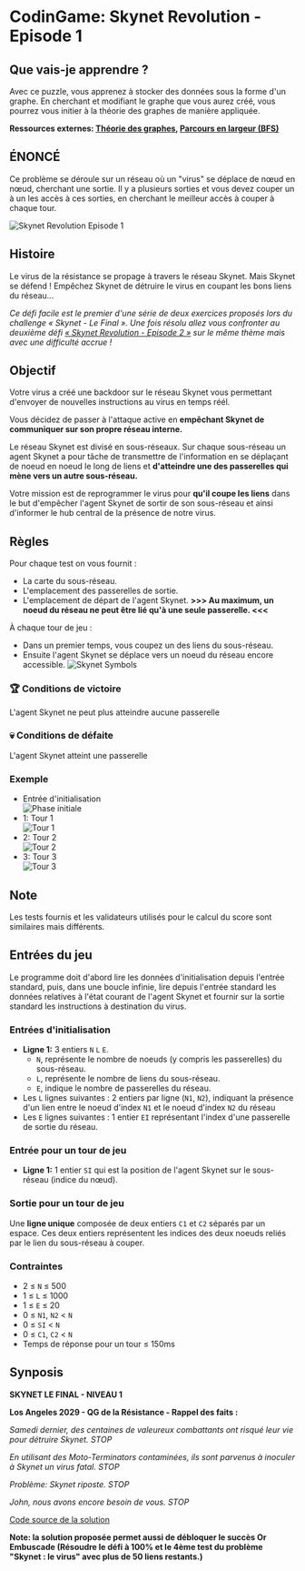 # CodinGame: Skynet Revolution - Episode 1

## Que vais-je apprendre ?

Avec ce puzzle, vous apprenez à stocker des données sous la forme d'un graphe. En cherchant et modifiant le graphe que vous aurez créé, vous pourrez vous initier à la théorie des graphes de manière appliquée.

**Ressources externes: [Théorie des graphes](https://fr.wikipedia.org/wiki/Th%C3%A9orie_des_graphes), [Parcours en largeur (BFS)](https://fr.wikipedia.org/wiki/Algorithme_de_parcours_en_largeur)**

## ÉNONCÉ

Ce problème se déroule sur un réseau où un "virus" se déplace de nœud en nœud, cherchant une sortie. Il y a plusieurs sorties et vous devez couper un à un les accès à ces sorties, en cherchant le meilleur accès à couper à chaque tour.

![Skynet Revolution Episode 1](skynetRevolution1.png)

## Histoire

Le virus de la résistance se propage à travers le réseau Skynet. Mais Skynet se défend ! Empêchez Skynet de détruire le virus en coupant les bons liens du réseau...

*Ce défi facile est le premier d'une série de deux exercices proposés lors du challenge « Skynet - Le Final ». Une fois résolu allez vous confronter au deuxième défi [« Skynet Revolution - Episode 2 »](https://www.codingame.com/training/hard/skynet-revolution-episode-2) sur le même thème mais avec une difficulté accrue !*

## Objectif

Votre virus a créé une backdoor sur le réseau Skynet vous permettant d'envoyer de nouvelles instructions au virus en temps réél.

Vous décidez de passer à l'attaque active en **empêchant Skynet de communiquer sur son propre réseau interne.**

Le réseau Skynet est divisé en sous-réseaux. Sur chaque sous-réseau un agent Skynet a pour tâche de transmettre de l'information en se déplaçant de noeud en noeud le long de liens et **d'atteindre une des passerelles qui mène vers un autre sous-réseau.**

Votre mission est de reprogrammer le virus pour **qu'il coupe les liens** dans le but d'empêcher l'agent Skynet de sortir de son sous-réseau et ainsi d'informer le hub central de la présence de notre virus.

## Règles

Pour chaque test on vous fournit :
- La carte du sous-réseau.
- L'emplacement des passerelles de sortie.
- L'emplacement de départ de l'agent Skynet.
**>>> Au maximum, un noeud du réseau ne peut être lié qu'à une seule passerelle. <<<**

À chaque tour de jeu :
- Dans un premier temps, vous coupez un des liens du sous-réseau.
- Ensuite l'agent Skynet se déplace vers un noeud du réseau encore accessible.
![Skynet Symbols](SkynetSymbols.png)

### 🏆 Conditions de victoire
L'agent Skynet ne peut plus atteindre aucune passerelle

### 💀 Conditions de défaite
L'agent Skynet atteint une passerelle

### Exemple
- Entrée d'initialisation<br>
![Phase initiale](SkynetInputsExample.png)
- 1: Tour 1<br>
![Tour 1](SkynetTurn1.png)
- 2: Tour 2<br>
![Tour 2](SkynetTurn2.png)
- 3: Tour 3<br>
![Tour 3](SkynetTurn3.png)

## Note

Les tests fournis et les validateurs utilisés pour le calcul du score sont similaires mais différents.

## Entrées du jeu

Le programme doit d'abord lire les données d'initialisation depuis l'entrée standard, puis, dans une boucle infinie, lire depuis l'entrée standard les données relatives à l'état courant de l'agent Skynet et fournir sur la sortie standard les instructions à destination du virus.

### Entrées d'initialisation

- **Ligne 1:** 3 entiers `N` `L` `E`.
    + `N`, représente le nombre de noeuds (y compris les passerelles) du sous-réseau.
    + `L`, représente le nombre de liens du sous-réseau.
    + `E`, indique le nombre de passerelles du réseau.
- Les `L` lignes suivantes : 2 entiers par ligne (`N1`, `N2`), indiquant la présence d'un lien entre le noeud d'index `N1` et le noeud d'index `N2` du réseau
- Les `E` lignes suivantes : 1 entier `EI` représentant l'index d'une passerelle de sortie du réseau.

### Entrée pour un tour de jeu
- **Ligne 1:** 1 entier `SI` qui est la position de l'agent Skynet sur le sous-réseau (indice du nœud).

### Sortie pour un tour de jeu
Une **ligne unique** composée de deux entiers `C1` et `C2` séparés par un espace. Ces deux entiers représentent les indices des deux noeuds reliés par le lien du sous-réseau à couper.

### Contraintes
- 2 ≤ `N` ≤ 500
- 1 ≤ `L` ≤ 1000
- 1 ≤ `E` ≤ 20
- 0 ≤ `N1`, `N2` < `N`
- 0 ≤ `SI` < `N`
- 0 ≤ `C1`, `C2` < `N`
- Temps de réponse pour un tour ≤ 150ms

## Synposis

**SKYNET LE FINAL - NIVEAU 1**

**Los Angeles 2029 - QG de la Résistance - Rappel des faits :**

*Samedi dernier, des centaines de valeureux combattants ont risqué leur vie pour détruire Skynet. STOP*

*En utilisant des Moto-Terminators contaminées, ils sont parvenus à inoculer à Skynet un virus fatal. STOP*

*Problème: Skynet riposte. STOP*

*John, nous avons encore besoin de vous. STOP*

[Code source de la solution](https://github.com/Kous92/CodinGame-Swift-FR-/blob/main/Puzzles%20classiques/Moyen/Skynet%20Revolution%20-%20Episode%201/skynetRevolution1.swift)

**Note: la solution proposée permet aussi de débloquer le succès Or Embuscade (Résoudre le défi à 100% et le 4ème test du problème "Skynet : le virus" avec plus de 50 liens restants.)**